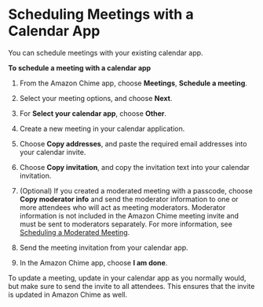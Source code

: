 # Scheduling Meetings with a Calendar App<a name="chime-scheduling-calendar-app"></a>

You can schedule meetings with your existing calendar app\.

**To schedule a meeting with a calendar app**

1. From the Amazon Chime app, choose **Meetings**, **Schedule a meeting**\.

1. Select your meeting options, and choose **Next**\.

1. For **Select your calendar app**, choose **Other**\.

1. Create a new meeting in your calendar application\.

1. Choose **Copy addresses**, and paste the required email addresses into your calendar invite\.

1. Choose **Copy invitation**, and copy the invitation text into your calendar invitation\.

1. \(Optional\) If you created a moderated meeting with a passcode, choose **Copy moderator info** and send the moderator information to one or more attendees who will act as meeting moderators\. Moderator information is not included in the Amazon Chime meeting invite and must be sent to moderators separately\. For more information, see [Scheduling a Moderated Meeting](moderate-meeting.md)\.

1. Send the meeting invitation from your calendar app\.

1. In the Amazon Chime app, choose **I am done**\.

To update a meeting, update in your calendar app as you normally would, but make sure to send the invite to all attendees\. This ensures that the invite is updated in Amazon Chime as well\.